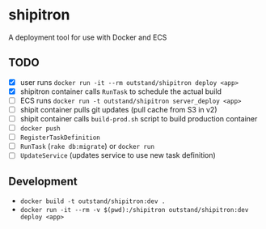 # shipitron
A deployment tool for use with Docker and ECS

## TODO
- [x] user runs `docker run -it --rm outstand/shipitron deploy <app>`
- [x] shipitron container calls `RunTask` to schedule the actual build
- [ ] ECS runs `docker run -t outstand/shipitron server_deploy <app>`
- [ ] shipit container pulls git updates (pull cache from S3 in v2)
- [ ] shipit container calls `build-prod.sh` script to build production container
- [ ] `docker push`
- [ ] `RegisterTaskDefinition`
- [ ] `RunTask` (`rake db:migrate`) or `docker run`
- [ ] `UpdateService` (updates service to use new task definition)

## Development

- `docker build -t outstand/shipitron:dev .`
- `docker run -it --rm -v $(pwd):/shipitron outstand/shipitron:dev deploy <app>`
